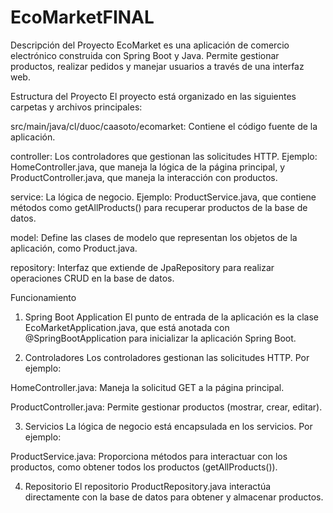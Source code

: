 # EcoMarketFINAL
Descripción del Proyecto
EcoMarket es una aplicación de comercio electrónico construida con Spring Boot y Java. Permite gestionar productos, realizar pedidos y manejar usuarios a través de una interfaz web.

Estructura del Proyecto
El proyecto está organizado en las siguientes carpetas y archivos principales:

src/main/java/cl/duoc/caasoto/ecomarket: Contiene el código fuente de la aplicación.

controller: Los controladores que gestionan las solicitudes HTTP. Ejemplo: HomeController.java, que maneja la lógica de la página principal, y ProductController.java, que maneja la interacción con productos.

service: La lógica de negocio. Ejemplo: ProductService.java, que contiene métodos como getAllProducts() para recuperar productos de la base de datos.

model: Define las clases de modelo que representan los objetos de la aplicación, como Product.java.

repository: Interfaz que extiende de JpaRepository para realizar operaciones CRUD en la base de datos.

Funcionamiento
1. Spring Boot Application
El punto de entrada de la aplicación es la clase EcoMarketApplication.java, que está anotada con @SpringBootApplication para inicializar la aplicación Spring Boot.

2. Controladores
Los controladores gestionan las solicitudes HTTP. Por ejemplo:

HomeController.java: Maneja la solicitud GET a la página principal.

ProductController.java: Permite gestionar productos (mostrar, crear, editar).

3. Servicios
La lógica de negocio está encapsulada en los servicios. Por ejemplo:

ProductService.java: Proporciona métodos para interactuar con los productos, como obtener todos los productos (getAllProducts()).

4. Repositorio
El repositorio ProductRepository.java interactúa directamente con la base de datos para obtener y almacenar productos.
